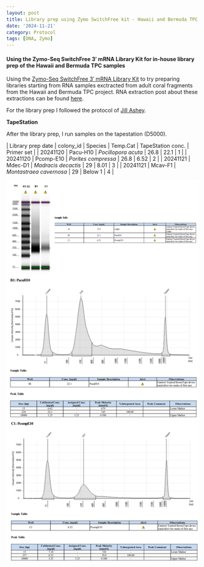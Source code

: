 ```yaml
---
layout: post
title: Library prep using Zymo SwitchFree kit - Hawaii and Bermuda TPC samples
date: '2024-11-21'
category: Protocol
tags: [DNA, Zymo]
---
```


#### Using the Zymo-Seq SwitchFree 3′ mRNA Library Kit for in-house library prep of the Hawaii and Bermuda TPC samples
Using the [Zymo-Seq SwitchFree 3′ mRNA Library Kit](https://www.zymoresearch.com/products/zymo-seq-switchfree-3-mrna-library-kit) to try preparing libraries starting from RNA samples exctracted from adult coral fragments from the Hawaii and Bermuda TPC project. RNA extraction post about these extractions can be found [here](https://fscucchia-labnotebooks.github.io/FScucchia_Putnam_Lab_Notebook/DNA-RNA-Hawaii-TPCA/).

For the library prep I followed the protocol of [Jill Ashey](https://github.com/JillAshey/JillAshey_Putnam_Lab_Notebook/blob/master/_posts/2024-03-29-Zymo-SwitchFree.md).

**TapeStation**

After the library prep, I run samples on the tapestation (D5000).

| Library prep date  | colony_id  |     Species            | Temp.Cat   |    TapeStation conc.     |   Primer set  |
| 20241120  |  Pacu-H10    | *Pocillopora acuta*          | 26.8       |    22.1          |  1  |
| 20241120  |  Pcomp-E10   | *Porites compressa*          | 26.8     |  6.52          |  2  |
| 20241121  |  Mdec-D1    | *Madracis decactis*          | 29      |    8.01        |  3   |
| 20241121  |  Mcav-F1   | *Montastraea cavernosa*          | 29     |   Below 1         |  4  |

![LibraryPrepZymo1.png](https://github.com/FScucchia-LabNotebooks/FScucchia_Putnam_Lab_Notebook/blob/master/images/LibraryPrepZymo1.png?raw=true)



